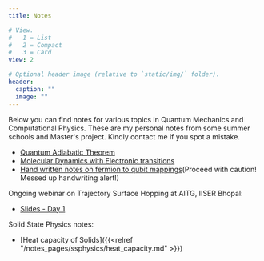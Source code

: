 ```yaml
---
title: Notes

# View.
#   1 = List
#   2 = Compact
#   3 = Card
view: 2

# Optional header image (relative to `static/img/` folder).
header:
  caption: ""
  image: ""
---
```

Below you can find notes for various topics in Quantum Mechanics and Computational Physics. These are my personal notes from some summer schools and Master's project. Kindly contact me if you spot a mistake.

- [Quantum Adiabatic Theorem](Presentation_Quantum_Adiabatic_theorem.pdf)
- [Molecular Dynamics with Electronic transitions](Presentation_Quantum_Adiabatic_theorem.pdf)
- [Hand written notes on fermion to qubit mappings](fermion_qubit_maps.pdf)(Proceed with caution! Messed up handwriting alert!)

Ongoing webinar on Trajectory Surface Hopping at AITG, IISER Bhopal:
- [Slides - Day 1](Webinar_on_TSH_day1.pdf)

Solid State Physics notes: 
- [Heat capacity of Solids]({{<relref "/notes_pages/ssphysics/heat_capacity.md" >}})
